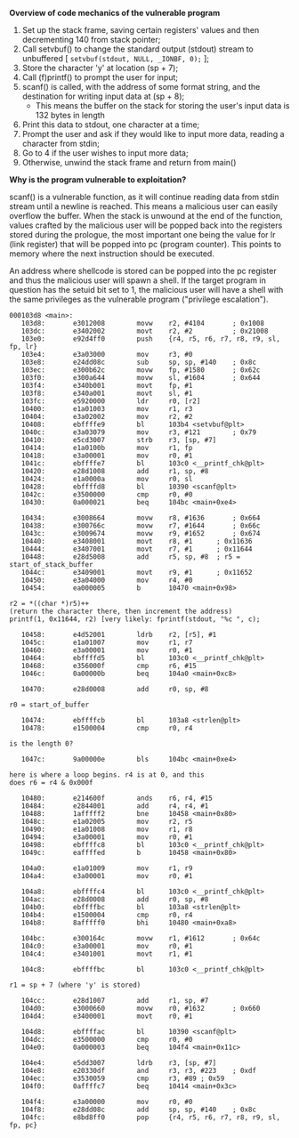 **Overview of code mechanics of the vulnerable program**


1. Set up the stack frame, saving certain registers' values and then decrementing 140 from stack pointer;
2. Call setvbuf() to change the standard output (stdout) stream to unbuffered [ `setvbuf(stdout, NULL, _IONBF, 0);` ];
3. Store the character 'y' at location (sp + 7);
4. Call (f)printf() to prompt the user for input;
5. scanf() is called, with the address of some format string, and the destination for writing input data at (sp + 8);
    - This means the buffer on the stack for storing the user's input data is 132 bytes in length
6. Print this data to stdout, one character at a time;
7. Prompt the user and ask if they would like to input more data, reading a character from stdin;
8. Go to 4 if the user wishes to input more data;
9. Otherwise, unwind the stack frame and return from main()




**Why is the program vulnerable to exploitation?**


scanf() is a vulnerable function, as it will continue reading data from stdin stream until a newline is reached.
This means a malicious user can easily overflow the buffer. When the stack is unwound at the end of the function,
values crafted by the malicious user will be popped back into the registers stored during the prologue, the
most important one being the value for lr (link register) that will be popped into pc (program counter). This
points to memory where the next instruction should be executed.

An address where shellcode is stored can be popped into the pc register and thus the malicious user will spawn
a shell. If the target program in question has the setuid bit set to 1, the malicious user will have a shell with
the same privileges as the vulnerable program ("privilege escalation").

```
000103d8 <main>:
   103d8:       e3012008        movw    r2, #4104       ; 0x1008
   103dc:       e3402002        movt    r2, #2          ; 0x21008
   103e0:       e92d4ff0        push    {r4, r5, r6, r7, r8, r9, sl, fp, lr}
   103e4:       e3a03000        mov     r3, #0
   103e8:       e24dd08c        sub     sp, sp, #140    ; 0x8c
   103ec:       e300b62c        movw    fp, #1580       ; 0x62c
   103f0:       e300a644        movw    sl, #1604       ; 0x644
   103f4:       e340b001        movt    fp, #1
   103f8:       e340a001        movt    sl, #1
   103fc:       e5920000        ldr     r0, [r2]
   10400:       e1a01003        mov     r1, r3
   10404:       e3a02002        mov     r2, #2
   10408:       ebffffe9        bl      103b4 <setvbuf@plt>
   1040c:       e3a03079        mov     r3, #121        ; 0x79
   10410:       e5cd3007        strb    r3, [sp, #7]
   10414:       e1a0100b        mov     r1, fp
   10418:       e3a00001        mov     r0, #1
   1041c:       ebffffe7        bl      103c0 <__printf_chk@plt>
   10420:       e28d1008        add     r1, sp, #8
   10424:       e1a0000a        mov     r0, sl
   10428:       ebffffd8        bl      10390 <scanf@plt>
   1042c:       e3500000        cmp     r0, #0
   10430:       0a000021        beq     104bc <main+0xe4>

   10434:       e3008664        movw    r8, #1636       ; 0x664
   10438:       e300766c        movw    r7, #1644       ; 0x66c
   1043c:       e3009674        movw    r9, #1652       ; 0x674
   10440:       e3408001        movt    r8, #1		; 0x11636
   10444:       e3407001        movt    r7, #1		; 0x11644
   10448:       e28d5008        add     r5, sp, #8	; r5 = start_of_stack_buffer
   1044c:       e3409001        movt    r9, #1		; 0x11652
   10450:       e3a04000        mov     r4, #0
   10454:       ea000005        b       10470 <main+0x98>

r2 = *((char *)r5)++
(return the character there, then increment the address)
printf(1, 0x11644, r2) [very likely: fprintf(stdout, "%c ", c);

   10458:       e4d52001        ldrb    r2, [r5], #1
   1045c:       e1a01007        mov     r1, r7
   10460:       e3a00001        mov     r0, #1
   10464:       ebffffd5        bl      103c0 <__printf_chk@plt>
   10468:       e356000f        cmp     r6, #15
   1046c:       0a00000b        beq     104a0 <main+0xc8>

   10470:       e28d0008        add     r0, sp, #8

r0 = start_of_buffer

   10474:       ebffffcb        bl      103a8 <strlen@plt>
   10478:       e1500004        cmp     r0, r4

is the length 0?

   1047c:       9a00000e        bls     104bc <main+0xe4>

here is where a loop begins. r4 is at 0, and this
does r6 = r4 & 0x000f

   10480:       e214600f        ands    r6, r4, #15
   10484:       e2844001        add     r4, r4, #1
   10488:       1afffff2        bne     10458 <main+0x80>
   1048c:       e1a02005        mov     r2, r5
   10490:       e1a01008        mov     r1, r8
   10494:       e3a00001        mov     r0, #1
   10498:       ebffffc8        bl      103c0 <__printf_chk@plt>
   1049c:       eaffffed        b       10458 <main+0x80>

   104a0:       e1a01009        mov     r1, r9
   104a4:       e3a00001        mov     r0, #1

   104a8:       ebffffc4        bl      103c0 <__printf_chk@plt>
   104ac:       e28d0008        add     r0, sp, #8
   104b0:       ebffffbc        bl      103a8 <strlen@plt>
   104b4:       e1500004        cmp     r0, r4
   104b8:       8afffff0        bhi     10480 <main+0xa8>

   104bc:       e300164c        movw    r1, #1612       ; 0x64c
   104c0:       e3a00001        mov     r0, #1
   104c4:       e3401001        movt    r1, #1

   104c8:       ebffffbc        bl      103c0 <__printf_chk@plt>

r1 = sp + 7 (where 'y' is stored)

   104cc:       e28d1007        add     r1, sp, #7
   104d0:       e3000660        movw    r0, #1632       ; 0x660
   104d4:       e3400001        movt    r0, #1

   104d8:       ebffffac        bl      10390 <scanf@plt>
   104dc:       e3500000        cmp     r0, #0
   104e0:       0a000003        beq     104f4 <main+0x11c>

   104e4:       e5dd3007        ldrb    r3, [sp, #7]
   104e8:       e20330df        and     r3, r3, #223    ; 0xdf
   104ec:       e3530059        cmp     r3, #89 ; 0x59
   104f0:       0affffc7        beq     10414 <main+0x3c>

   104f4:       e3a00000        mov     r0, #0
   104f8:       e28dd08c        add     sp, sp, #140    ; 0x8c
   104fc:       e8bd8ff0        pop     {r4, r5, r6, r7, r8, r9, sl, fp, pc}
   ```
